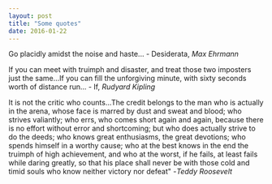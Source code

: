 ```yaml
---
layout: post
title: "Some quotes"
date: 2016-01-22
---
```


Go placidly amidst the noise and haste... - Desiderata, *Max Ehrmann*

If you can meet with truimph and disaster, and treat those two imposters just the same...If you can fill the unforgiving minute, with sixty seconds worth of distance run... - If, *Rudyard Kipling*

It is not the critic who counts...The credit belongs to the man who is actually in the arena, whose face is marred by dust and sweat and blood; who strives valiantly; who errs, who comes short again and again, because there is no effort without error and shortcoming; but who does actually strive to do the deeds; who knows great enthusiasms, the great devotions; who spends himself in a worthy cause; who at the best knows in the end the truimph of high achievement, and who at the worst, if he fails, at least fails while daring greatly, so that his place shall never be with those cold and timid souls who know neither victory nor defeat" -*Teddy Roosevelt*



